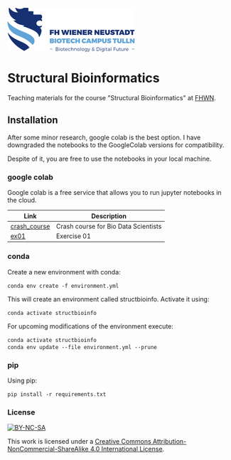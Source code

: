 ![logo](imgs/logo.png)

# Structural Bioinformatics

Teaching materials for the course "Structural Bioinformatics" at [FHWN](https://tulln.fhwn.ac.at/studiengang/bio-data-science).

## Installation

After some minor research, google colab is the best option.
I have downgraded the notebooks to the GoogleColab versions for compatibility.

Despite of it, you are free to use the notebooks in your local machine.

### google colab

Google colab is a free service that allows you to run jupyter notebooks in the cloud.

| Link                                                                                                                               | Description                          |
|------------------------------------------------------------------------------------------------------------------------------------|--------------------------------------|
| [crash_course](https://colab.research.google.com/github/yerkoescalona/structural_bioinformatics/blob/main/ex00/crash_course.ipynb) | Crash course for Bio Data Scientists |
| [ex01](https://colab.research.google.com/github/yerkoescalona/structural_bioinformatics/blob/main/ex01/ex01.ipynb)                 | Exercise 01                          |

### conda

Create a new environment with conda:

    conda env create -f environment.yml

This will create an environment called structbioinfo. Activate it using:

    conda activate structbioinfo

For upcoming modifications of the environment execute:

    conda activate structbioinfo
    conda env update --file environment.yml --prune

### pip

Using pip:

    pip install -r requirements.txt


### License
[![BY-NC-SA](https://i.creativecommons.org/l/by-nc-sa/4.0/88x31.png)](http://creativecommons.org/licenses/by-nc-sa/4.0/)


This work is licensed under a [Creative Commons Attribution-NonCommercial-ShareAlike 4.0 International License](http://creativecommons.org/licenses/by-nc-sa/4.0/).
